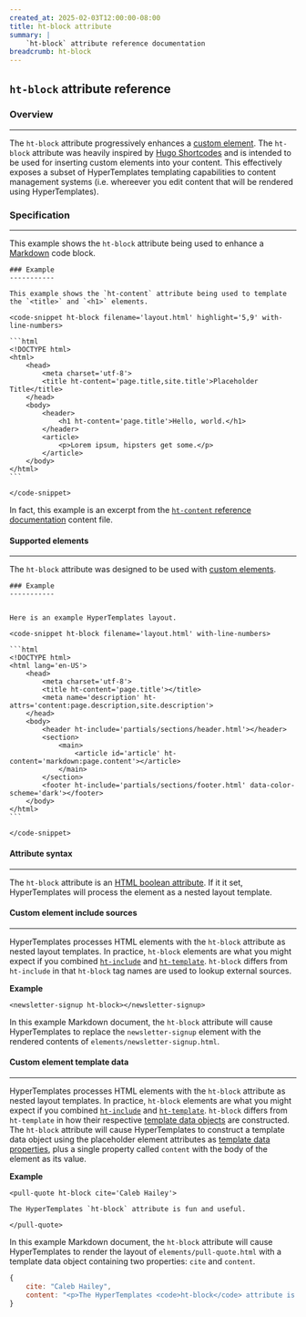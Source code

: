 ```yaml
---
created_at: 2025-02-03T12:00:00-08:00
title: ht-block attribute
summary: |
    `ht-block` attribute reference documentation
breadcrumb: ht-block
---
```


## `ht-block` attribute reference

<auto-toc selectors='h3,h4,h5,h6'></auto-toc>

### Overview 
------------
The `ht-block` attribute progressively enhances a [custom element].
The `ht-block` attribute was heavily inspired by [Hugo Shortcodes] and is intended to be used for inserting custom elements into your content.
This effectively exposes a subset of HyperTemplates templating capabilities to content management systems (i.e. whereever you edit content that will be rendered using HyperTemplates).

### Specification
-----------------

This example shows the `ht-block` attribute being used to enhance a [Markdown] code block.

<code-snippet ht-block filename='index.md' highlight='5' with-line-numbers>

~~~plaintext
### Example
-----------

This example shows the `ht-content` attribute being used to template the `<title>` and `<h1>` elements.

<code-snippet ht-block filename='layout.html' highlight='5,9' with-line-numbers>

```html
<!DOCTYPE html>
<html>
    <head>
        <meta charset='utf-8'>
        <title ht-content='page.title,site.title'>Placeholder Title</title>
    </head>
    <body>
        <header>
            <h1 ht-content='page.title'>Hello, world.</h1>
        </header>
        <article>
            <p>Lorem ipsum, hipsters get some.</p>
        </article>
    </body>
</html>
```

</code-snippet>
~~~

</code-snippet>

In fact, this example is an excerpt from the [`ht-content` reference documentation] content file.

#### Supported elements
-----------------------

The `ht-block` attribute was designed to be used with [custom elements].

~~~plaintext
### Example
-----------


Here is an example HyperTemplates layout.

<code-snippet ht-block filename='layout.html' with-line-numbers>

```html
<!DOCTYPE html>
<html lang='en-US'>
    <head>
        <meta charset='utf-8'>
        <title ht-content='page.title'></title>
        <meta name='description' ht-attrs='content:page.description,site.description'>
    </head>
    <body>
        <header ht-include='partials/sections/header.html'></header>
        <section>
            <main>
                <article id='article' ht-content='markdown:page.content'></article>
            </main>
        </section>
        <footer ht-include='partials/sections/footer.html' data-color-scheme='dark'></footer>
    </body>
</html>
```

</code-snippet>
~~~

#### Attribute syntax
---------------------

The `ht-block` attribute is an [HTML boolean attribute].
If it it set, HyperTemplates will process the element as a nested layout template.

#### Custom element include sources
-----------------------------------

HyperTemplates processes HTML elements with the `ht-block` attribute as nested layout templates.
In practice, `ht-block` elements are what you might expect if you combined [`ht-include`] and [`ht-template`].
`ht-block` differs from `ht-include` in that `ht-block` tag names are used to lookup external sources.

**Example**

```plaintext
<newsletter-signup ht-block></newsletter-signup>
```

In this example Markdown document, the `ht-block` attribute will cause HyperTemplates to replace the `newsletter-signup` element with the rendered contents of `elements/newsletter-signup.html`.

#### Custom element template data
---------------------------------

HyperTemplates processes HTML elements with the `ht-block` attribute as nested layout templates.
In practice, `ht-block` elements are what you might expect if you combined [`ht-include`] and [`ht-template`].
`ht-block` differs from `ht-template` in how their respective [template data objects] are constructed.
The `ht-block` attribute will cause HyperTemplates to construct a template data object using the placeholder element attributes as [template data properties], plus a single property called `content` with the body of the element as its value.

**Example**

```plaintext
<pull-quote ht-block cite='Caleb Hailey'>

The HyperTemplates `ht-block` attribute is fun and useful.

</pull-quote>
```

In this example Markdown document, the `ht-block` attribute will cause HyperTemplates to render the layout of `elements/pull-quote.html` with a template data object containing two properties: `cite` and `content`.

```javascript
{
    cite: "Caleb Hailey",
    content: "<p>The HyperTemplates <code>ht-block</code> attribute is fun and useful.</p>"
}
```


<!-- Links -->
[custom element]: https://developer.mozilla.org/en-US/docs/Web/API/Web_components/Using_custom_elements
[custom elements]: https://developer.mozilla.org/en-US/docs/Web/API/Web_components/Using_custom_elements
[hugo shortcodes]: https://gohugo.io/content-management/shortcodes/
[markdown]: /docs/reference/core/markdown/
[`ht-content` reference documentation]: /docs/reference/core/attributes/ht-content/#example
[void elements]: https://developer.mozilla.org/en-US/docs/Glossary/Void_element
[HTML boolean attribute]: https://developer.mozilla.org/en-US/docs/Glossary/Boolean/HTML
[`ht-include`]: /docs/reference/core/attributes/ht-include/
[`ht-template`]: /docs/reference/core/attributes/ht-template/
[template data objects]: /docs/reference/data/#template-data-object
[template data properties]: /docs/reference/data/#template-data-properties


